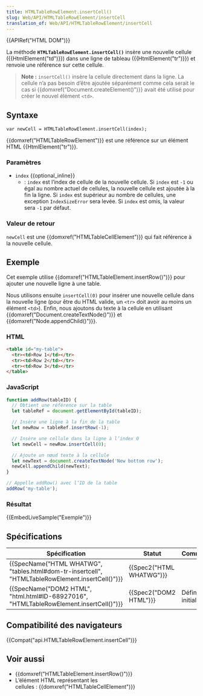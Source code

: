 ```yaml
---
title: HTMLTableRowElement.insertCell()
slug: Web/API/HTMLTableRowElement/insertCell
translation_of: Web/API/HTMLTableRowElement/insertCell
---
```

{{APIRef("HTML DOM")}}

La méthode **`HTMLTableRowElement.insertCell()`** insère une nouvelle cellule ({{HtmlElement("td")}}) dans une ligne de tableau ({{HtmlElement("tr")}}) et renvoie une référence sur cette cellule.

> **Note :** `insertCell()` insère la cellule directement dans la ligne. La cellule n’a pas besoin d’être ajoutée séparément comme cela serait le cas si {{domxref("Document.createElement()")}} avait été utilisé pour créer le nouvel élément `<td>`.

## Syntaxe

    var newCell = HTMLTableRowElement.insertCell(index);

{{domxref("HTMLTableRowElement")}} est une référence sur un élément HTML {{HtmlElement("tr")}}.

### Paramètres

- `index` {{optional_inline}}
  - : `index` est l’index de cellule de la nouvelle cellule. Si `index` est `-1` ou égal au nombre actuel de cellules, la nouvelle cellule est ajoutée à la fin la ligne. Si `index` est supérieur au nombre de cellules, une exception `IndexSizeError` sera levée. Si `index` est omis, la valeur sera `-1` par défaut.

### Valeur de retour

`newCell` est une {{domxref("HTMLTableCellElement")}} qui fait référence à la nouvelle cellule.

## Exemple

Cet exemple utilise {{domxref("HTMLTableElement.insertRow()")}} pour ajouter une nouvelle ligne à une table.

Nous utilisons ensuite `insertCell(0)` pour insérer une nouvelle cellule dans la nouvelle ligne (pour être du HTML valide, un `<tr>` doit avoir au moins un élément `<td>`). Enfin, nous ajoutons du texte à la cellule en utilisant {{domxref("Document.createTextNode()")}} et {{domxref("Node.appendChild()")}}.

### HTML

```html
<table id="my-table">
  <tr><td>Row 1</td></tr>
  <tr><td>Row 2</td></tr>
  <tr><td>Row 3</td></tr>
</table>
```

### JavaScript

```js
function addRow(tableID) {
  // Obtient une référence sur la table
  let tableRef = document.getElementById(tableID);

  // Insère une ligne à la fin de la table
  let newRow = tableRef.insertRow(-1);

  // Insère une cellule dans la ligne à l’index 0
  let newCell = newRow.insertCell(0);

  // Ajoute un nœud texte à la cellule
  let newText = document.createTextNode('New bottom row');
  newCell.appendChild(newText);
}

// Appelle addRow() avec l’ID de la table
addRow('my-table');
```

### Résultat

{{EmbedLiveSample("Exemple")}}

## Spécifications

| Spécification                                                                                                                    | Statut                           | Commentaire          |
| -------------------------------------------------------------------------------------------------------------------------------- | -------------------------------- | -------------------- |
| {{SpecName("HTML WHATWG", "tables.html#dom-tr-insertcell", "HTMLTableRowElement.insertCell()")}} | {{Spec2("HTML WHATWG")}} |                      |
| {{SpecName("DOM2 HTML", "html.html#ID-68927016", "HTMLTableRowElement.insertCell()")}}             | {{Spec2("DOM2 HTML")}}     | Définition initiale. |

## Compatibilité des navigateurs

{{Compat("api.HTMLTableRowElement.insertCell")}}

## Voir aussi

- {{domxref("HTMLTableElement.insertRow()")}}
- L’élément HTML représentant les  cellules&nbsp;: {{domxref("HTMLTableCellElement")}}
